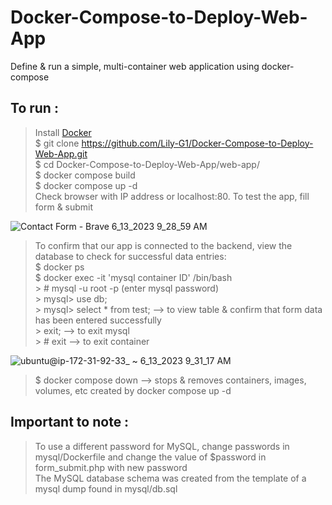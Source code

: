 # Docker-Compose-to-Deploy-Web-App
Define &amp; run a simple, multi-container web application using docker-compose

## To run :  
> Install [Docker](https://docs.docker.com/engine/install/ubuntu/#set-up-the-repository)    
> $ git clone https://github.com/Lily-G1/Docker-Compose-to-Deploy-Web-App.git   
> $ cd Docker-Compose-to-Deploy-Web-App/web-app/  
> $ docker compose build  
> $ docker compose up -d  
> Check browser with IP address or localhost:80. To test the app, fill form & submit  

![Contact Form - Brave 6_13_2023 9_28_59 AM](https://github.com/Lily-G1/Docker-Compose-to-Deploy-Web-App/assets/104821662/826debca-09e3-4e6d-80af-0f87123528d0)  

> To confirm that our app is connected to the backend, view the database to check for successful data entries:  
   > $ docker ps  
   > $ docker exec -it 'mysql container ID' /bin/bash  
    > # mysql -u root -p   (enter mysql password)  
       > mysql> use db;  
       > mysql> select * from test;		   --> to view table & confirm that form data has been entered successfully  
       > exit;		   --> to exit mysql  
    > # exit		   --> to exit container  
  
![ubuntu@ip-172-31-92-33_ ~ 6_13_2023 9_31_17 AM](https://github.com/Lily-G1/Docker-Compose-to-Deploy-Web-App/assets/104821662/9347dc02-2214-4118-abb7-0062733fe3f7)  

> $ docker compose down       --> stops & removes containers, images, volumes, etc created by docker compose up -d  

## Important to note :  
> To use a different password for MySQL, change passwords in mysql/Dockerfile and change the value of $password in form_submit.php with new password  
> The MySQL database schema was created from the template of a mysql dump found in mysql/db.sql  



